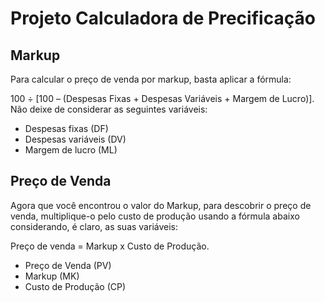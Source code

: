 # Projeto Calculadora de Precificação
##  Markup

Para calcular o preço de venda por markup, basta aplicar a fórmula:

100 ÷ [100 – (Despesas Fixas + Despesas Variáveis + Margem de Lucro)].
Não deixe de considerar as seguintes variáveis:

- Despesas fixas (DF)
- Despesas variáveis (DV)
- Margem de lucro (ML)

## Preço de Venda

Agora que você encontrou o valor do Markup, para descobrir o preço de venda, multiplique-o pelo custo de produção usando a fórmula abaixo considerando, é claro, as suas variáveis:

Preço de venda = Markup x Custo de Produção.

- Preço de Venda (PV)
- Markup (MK)
- Custo de Produção (CP)
